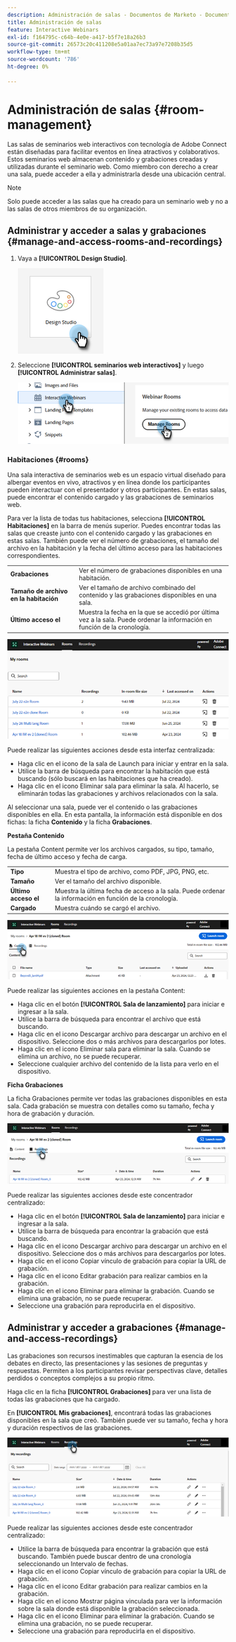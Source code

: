 ```yaml
---
description: Administración de salas - Documentos de Marketo - Documentación del producto
title: Administración de salas
feature: Interactive Webinars
exl-id: f164795c-c64b-4e0e-a417-b5f7e18a26b3
source-git-commit: 26573c20c411208e5a01aa7ec73a97e7208b35d5
workflow-type: tm+mt
source-wordcount: '786'
ht-degree: 0%

---
```


# Administración de salas {#room-management}

Las salas de seminarios web interactivos con tecnología de Adobe Connect están diseñadas para facilitar eventos en línea atractivos y colaborativos. Estos seminarios web almacenan contenido y grabaciones creadas y utilizadas durante el seminario web. Como miembro con derecho a crear una sala, puede acceder a ella y administrarla desde una ubicación central.

>[!NOTE]
>
>Solo puede acceder a las salas que ha creado para un seminario web y no a las salas de otros miembros de su organización.

## Administrar y acceder a salas y grabaciones {#manage-and-access-rooms-and-recordings}

1. Vaya a **[!UICONTROL Design Studio]**.

   ![](assets/room-management-1.png)

1. Seleccione **[!UICONTROL seminarios web interactivos]** y luego **[!UICONTROL Administrar salas]**.

   ![](assets/room-management-2.png)

### Habitaciones {#rooms}

Una sala interactiva de seminarios web es un espacio virtual diseñado para albergar eventos en vivo, atractivos y en línea donde los participantes pueden interactuar con el presentador y otros participantes. En estas salas, puede encontrar el contenido cargado y las grabaciones de seminarios web.

Para ver la lista de todas tus habitaciones, selecciona **[!UICONTROL Habitaciones]** en la barra de menús superior. Puedes encontrar todas las salas que creaste junto con el contenido cargado y las grabaciones en estas salas. También puede ver el número de grabaciones, el tamaño del archivo en la habitación y la fecha del último acceso para las habitaciones correspondientes.

<table><tbody>
  <tr>
    <td><b>Grabaciones</td>
    <td>Ver el número de grabaciones disponibles en una habitación.</td>
  </tr>
  <tr>
    <td><b>Tamaño de archivo en la habitación</td>
    <td>Ver el tamaño de archivo combinado del contenido y las grabaciones disponibles en una sala.</td>
  </tr>
  <tr>
    <td><b>Último acceso el</td>
    <td>Muestra la fecha en la que se accedió por última vez a la sala. Puede ordenar la información en función de la cronología.</td>
  </tr>
</tbody>
</table>

![](assets/room-management-3.png)

Puede realizar las siguientes acciones desde esta interfaz centralizada:

* Haga clic en el icono de la sala de Launch para iniciar y entrar en la sala.
* Utilice la barra de búsqueda para encontrar la habitación que está buscando (sólo buscará en las habitaciones que ha creado).
* Haga clic en el icono Eliminar sala para eliminar la sala. Al hacerlo, se eliminarán todas las grabaciones y archivos relacionados con la sala.

Al seleccionar una sala, puede ver el contenido o las grabaciones disponibles en ella. En esta pantalla, la información está disponible en dos fichas: la ficha **Contenido** y la ficha **Grabaciones**.

**Pestaña Contenido**

La pestaña Content permite ver los archivos cargados, su tipo, tamaño, fecha de último acceso y fecha de carga.

<table><tbody>
  <tr>
    <td><b>Tipo</td>
    <td>Muestra el tipo de archivo, como PDF, JPG, PNG, etc.</td>
  </tr>
  <tr>
    <td><b>Tamaño</td>
    <td>Ver el tamaño del archivo disponible.</td>
  </tr>
  <tr>
    <td><b>Último acceso el</td>
    <td>Muestra la última fecha de acceso a la sala. Puede ordenar la información en función de la cronología.</td>
  </tr>
  <tr>
    <td><b>Cargado</td>
    <td>Muestra cuándo se cargó el archivo.</td>
  </tr>
</tbody>
</table>

![](assets/room-management-4.png)

Puede realizar las siguientes acciones en la pestaña Content:

* Haga clic en el botón **[!UICONTROL Sala de lanzamiento]** para iniciar e ingresar a la sala.
* Utilice la barra de búsqueda para encontrar el archivo que está buscando.
* Haga clic en el icono Descargar archivo para descargar un archivo en el dispositivo. Seleccione dos o más archivos para descargarlos por lotes.
* Haga clic en el icono Eliminar sala para eliminar la sala. Cuando se elimina un archivo, no se puede recuperar.
* Seleccione cualquier archivo del contenido de la lista para verlo en el dispositivo.

**Ficha Grabaciones**

La ficha Grabaciones permite ver todas las grabaciones disponibles en esta sala. Cada grabación se muestra con detalles como su tamaño, fecha y hora de grabación y duración.

![](assets/room-management-5.png)

Puede realizar las siguientes acciones desde este concentrador centralizado:

* Haga clic en el botón **[!UICONTROL Sala de lanzamiento]** para iniciar e ingresar a la sala.
* Utilice la barra de búsqueda para encontrar la grabación que está buscando.
* Haga clic en el icono Descargar archivo para descargar un archivo en el dispositivo. Seleccione dos o más archivos para descargarlos por lotes.
* Haga clic en el icono Copiar vínculo de grabación para copiar la URL de grabación.
* Haga clic en el icono Editar grabación para realizar cambios en la grabación.
* Haga clic en el icono Eliminar para eliminar la grabación. Cuando se elimina una grabación, no se puede recuperar.
* Seleccione una grabación para reproducirla en el dispositivo.

## Administrar y acceder a grabaciones {#manage-and-access-recordings}

Las grabaciones son recursos inestimables que capturan la esencia de los debates en directo, las presentaciones y las sesiones de preguntas y respuestas. Permiten a los participantes revisar perspectivas clave, detalles perdidos o conceptos complejos a su propio ritmo.

Haga clic en la ficha **[!UICONTROL Grabaciones]** para ver una lista de todas las grabaciones que ha cargado.

En **[!UICONTROL Mis grabaciones]**, encontrará todas las grabaciones disponibles en la sala que creó. También puede ver su tamaño, fecha y hora y duración respectivos de las grabaciones.

![](assets/room-management-6.png)

Puede realizar las siguientes acciones desde este concentrador centralizado:

* Utilice la barra de búsqueda para encontrar la grabación que está buscando. También puede buscar dentro de una cronología seleccionando un Intervalo de fechas.
* Haga clic en el icono Copiar vínculo de grabación para copiar la URL de grabación.
* Haga clic en el icono Editar grabación para realizar cambios en la grabación.
* Haga clic en el icono Mostrar página vinculada para ver la información sobre la sala donde está disponible la grabación seleccionada.
* Haga clic en el icono Eliminar para eliminar la grabación. Cuando se elimina una grabación, no se puede recuperar.
* Seleccione una grabación para reproducirla en el dispositivo.
